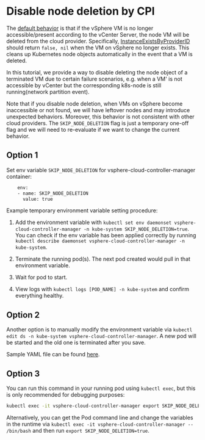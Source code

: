 # Disable node deletion by CPI

The [default behavior]((https://github.com/kubernetes/cloud-provider/blob/e820ef550efff2654f98d08b66e03094ccc0d6d7/controllers/nodelifecycle/node_lifecycle_controller.go#L155)) is that if the vSphere VM is no longer accessible/present according to the vCenter Server, the node VM will be deleted from the cloud provider. Specifically, [InstanceExistsByProviderID](https://github.com/kubernetes/cloud-provider-vsphere/blame/00587b422a0ef2b76e57233bca0e0e3b5380838e/pkg/cloudprovider/vsphere/instances.go#L164) should return `false, nil` when the VM on vSphere no longer exists. This cleans up Kubernetes node objects automatically in the event that a VM is deleted.

In this tutorial, we provide a way to disable deleting the node object of a terminated VM due to certain failure scenarios, e.g. when a VM' is not accessible by vCenter but the corresponding k8s-node is still running(network partition event).

Note that if you disable node deletion, when VMs on vSphere become inaccessible or not found, we will have leftover nodes and may introduce unexpected behaviors. Moreover, this behavior is not consistent with other cloud providers. The `SKIP_NODE_DELETION` flag is just a temporary one-off flag and we will need to re-evaluate if we want to change the current behavior.

## Option 1

Set env variable `SKIP_NODE_DELETION` for vsphere-cloud-controller-manager container:

```bash
    env:
    - name: SKIP_NODE_DELETION
      value: true
```

Example temporary environment variable setting procedure:

1. Add the environment variable with `kubectl set env daemonset vsphere-cloud-controller-manager -n kube-system SKIP_NODE_DELETION=true`.
You can check if the env variable has been applied correctly by running `kubectl describe daemonset vsphere-cloud-controller-manager -n kube-system`.

2. Terminate the running pod(s). The next pod created would pull in that environment variable.

3. Wait for pod to start.

4. View logs with `kubectl logs [POD_NAME] -n kube-system` and confirm everything healthy.

## Option 2

Another option is to manually modify the environment variable via `kubectl edit ds -n kube-system vsphere-cloud-controller-manager`. A new pod will be started and the old one is terminated after you save.

Sample YAML file can be found [here](https://github.com/kubernetes/cloud-provider-vsphere/blob/master/docs/book/tutorials/disable-node-deletion.yaml).

## Option 3

You can run this command in your running pod using `kubectl exec`, but this is only recommended for debugging purposes:

```bash
kubectl exec -it vsphere-cloud-controller-manager export SKIP_NODE_DELETION=true
```

Alternatively, you can get the Pod command line and change the variables in the runtime via `kubectl exec -it vsphere-cloud-controller-manager -- /bin/bash` and then run `export SKIP_NODE_DELETION=true`.
